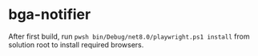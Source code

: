 # bga-notifier

After first build, run `pwsh bin/Debug/net8.0/playwright.ps1 install` from solution root to install required browsers.